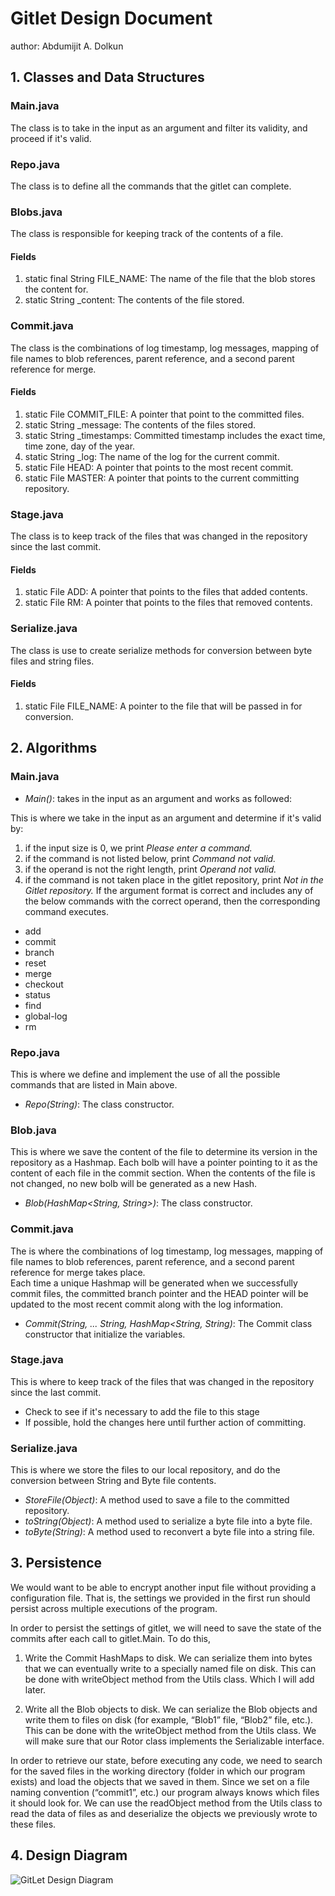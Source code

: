 # Gitlet Design Document
author: Abdumijit A. Dolkun

## 1. Classes and Data Structures
### Main.java
The class is to take in the input as an argument and filter its validity, and proceed if it's valid.

### Repo.java
The class is to define all the commands that the gitlet can complete.


### Blobs.java
The class is responsible for keeping track of the contents of a file.

#### Fields

1. static final String FILE_NAME: The name of the file that the blob stores the content for.
2. static String _content: The contents of the file stored.


### Commit.java
The class is the combinations of log timestamp, log messages, mapping of file names to blob references, parent 
reference, and a second parent reference for merge.

#### Fields

1. static File COMMIT_FILE: A pointer that point to the committed files.
2. static String _message: The contents of the files stored.
3. static String _timestamps: Committed timestamp includes the exact time, time zone, day of the year.
4. static String _log: The name of the log for the current commit.
5. static File HEAD: A pointer that points to the most recent commit.
6. static File MASTER: A pointer that points to the current committing repository.


### Stage.java
The class is to keep track of the files that was changed in the repository since the last commit.

#### Fields
1. static File ADD: A pointer that points to the files that added contents.
2. static File RM: A pointer that points to the files that removed contents.


### Serialize.java
The class is use to create serialize methods for conversion between byte files and string files.

#### Fields
1. static File FILE_NAME: A pointer to the file that will be passed in for conversion.



## 2. Algorithms
### Main.java
* *Main()*: takes in the input as an argument and works as followed:

This is where we take in the input as an argument and determine if it's valid by:
1. if the input size is 0, we print *Please enter a command.*
2. if the command is not listed below, print *Command not valid.*
3. if the operand is not the right length, print *Operand not valid.*
4. if the command is not taken place in the gitlet repository, print *Not in the Gitlet repository.*
If the argument format is correct and includes any of the below commands with the correct operand, then the 
corresponding command executes.
* add 
* commit
* branch
* reset
* merge
* checkout
* status
* find
* global-log
* rm

### Repo.java
This is where we define and implement the use of all the possible commands that are listed in Main above.
* *Repo(String)*: The class constructor.


### Blob.java
This is where we save the content of the file to determine its version in the repository as a Hashmap.
Each bolb will have a pointer pointing to it as the content of each file in the commit section. 
When the contents of the file is not changed, no new bolb will be generated as a new Hash.
* *Blob(HashMap<String, String>)*: The class constructor.

### Commit.java
The is where the combinations of log timestamp, log messages, mapping of file names to blob references, parent
reference, and a second parent reference for merge takes place.  
Each time a unique Hashmap will be generated when we successfully commit files, the committed branch pointer and the 
HEAD pointer will be updated to the most recent commit along with the log information.
* *Commit(String, ... String, HashMap<String, String)*: The Commit class constructor that initialize the variables.

### Stage.java
This is where to keep track of the files that was changed in the repository since the last commit.
* Check to see if it's necessary to add the file to this stage
* If possible, hold the changes here until further action of committing.


### Serialize.java
This is where we store the files to our local repository, and do the conversion between String and Byte file contents.
* *StoreFile(Object)*: A method used to save a file to the committed repository.
* *toString(Object)*: A method used to serialize a byte file into a byte file.
* *toByte(String)*: A method used to reconvert a byte file into a string file.



## 3. Persistence
We would want to be able to encrypt another input file without
providing a configuration file. That is, the settings we provided
in the first run should persist across multiple executions of the
program.

In order to persist the settings of gitlet, we will need to save
the state of the commits after each call to gitlet.Main. To do
this,

1. Write the Commit HashMaps to disk. We can serialize them into
   bytes that we can eventually write to a specially named file on
   disk. This can be done with writeObject method from the Utils
   class. Which I will add later.

2. Write all the Blob objects to disk. We can serialize the Blob
   objects and write them to files on disk (for example, “Blob1”
   file, “Blob2” file, etc.). This can be done with the writeObject
   method from the Utils class. We will make sure that our Rotor class
   implements the Serializable interface.

In order to retrieve our state, before executing any code, we need to
search for the saved files in the working directory (folder in which
our program exists) and load the objects that we saved in them. Since
we set on a file naming convention (“commit1”, etc.) our program
always knows which files it should look for. We can use the readObject
method from the Utils class to read the data of files as and
deserialize the objects we previously wrote to these files.

## 4. Design Diagram

![GitLet Design Diagram](gitlet-design.png)
